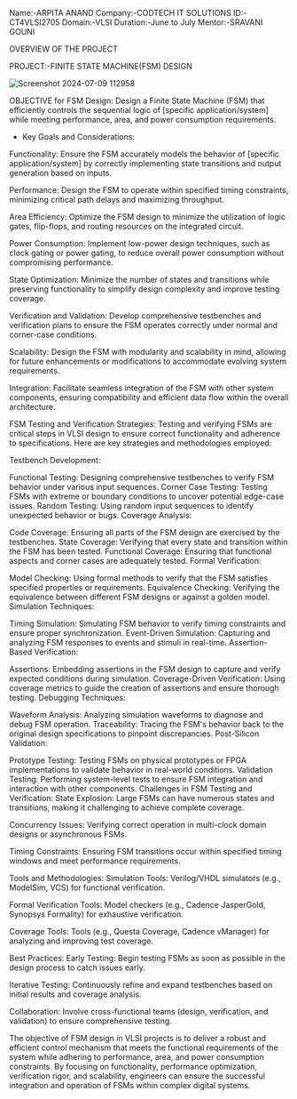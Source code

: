 Name:-ARPITA ANAND
Company:-CODTECH IT SOLUTIONS
ID:-CT4VLSI2705
Domain:-VLSI
Duration:-June to July
Mentor:-SRAVANI GOUNI

OVERVIEW OF THE PROJECT

PROJECT:-FINITE STATE MACHINE(FSM) DESIGN

![Screenshot 2024-07-09 112958](https://github.com/arpita1821/CODTECH-TASK1/assets/153187045/a1c9b54c-1351-4f9f-840e-f921d7b79a00)


OBJECTIVE for FSM Design: Design a Finite State Machine (FSM) that efficiently controls the sequential logic of [specific application/system] while meeting performance, area, and power consumption requirements.

* Key Goals and Considerations:

Functionality: Ensure the FSM accurately models the behavior of [specific application/system] by correctly implementing state transitions and output generation based on inputs.

Performance: Design the FSM to operate within specified timing constraints, minimizing critical path delays and maximizing throughput.

Area Efficiency: Optimize the FSM design to minimize the utilization of logic gates, flip-flops, and routing resources on the integrated circuit.

Power Consumption: Implement low-power design techniques, such as clock gating or power gating, to reduce overall power consumption without compromising performance.

State Optimization: Minimize the number of states and transitions while preserving functionality to simplify design complexity and improve testing coverage.

Verification and Validation: Develop comprehensive testbenches and verification plans to ensure the FSM operates correctly under normal and corner-case conditions.

Scalability: Design the FSM with modularity and scalability in mind, allowing for future enhancements or modifications to accommodate evolving system requirements.

Integration: Facilitate seamless integration of the FSM with other system components, ensuring compatibility and efficient data flow within the overall architecture.

FSM Testing and Verification Strategies:
Testing and verifying FSMs are critical steps in VLSI design to ensure correct functionality and adherence to specifications. Here are key strategies and methodologies employed:

Testbench Development:

Functional Testing: Designing comprehensive testbenches to verify FSM behavior under various input sequences.
Corner Case Testing: Testing FSMs with extreme or boundary conditions to uncover potential edge-case issues.
Random Testing: Using random input sequences to identify unexpected behavior or bugs.
Coverage Analysis:

Code Coverage: Ensuring all parts of the FSM design are exercised by the testbenches.
State Coverage: Verifying that every state and transition within the FSM has been tested.
Functional Coverage: Ensuring that functional aspects and corner cases are adequately tested.
Formal Verification:

Model Checking: Using formal methods to verify that the FSM satisfies specified properties or requirements.
Equivalence Checking: Verifying the equivalence between different FSM designs or against a golden model.
Simulation Techniques:

Timing Simulation: Simulating FSM behavior to verify timing constraints and ensure proper synchronization.
Event-Driven Simulation: Capturing and analyzing FSM responses to events and stimuli in real-time.
Assertion-Based Verification:

Assertions: Embedding assertions in the FSM design to capture and verify expected conditions during simulation.
Coverage-Driven Verification: Using coverage metrics to guide the creation of assertions and ensure thorough testing.
Debugging Techniques:

Waveform Analysis: Analyzing simulation waveforms to diagnose and debug FSM operation.
Traceability: Tracing the FSM's behavior back to the original design specifications to pinpoint discrepancies.
Post-Silicon Validation:

Prototype Testing: Testing FSMs on physical prototypes or FPGA implementations to validate behavior in real-world conditions.
Validation Testing: Performing system-level tests to ensure FSM integration and interaction with other components.
Challenges in FSM Testing and Verification:
State Explosion: Large FSMs can have numerous states and transitions, making it challenging to achieve complete coverage.

Concurrency Issues: Verifying correct operation in multi-clock domain designs or asynchronous FSMs.

Timing Constraints: Ensuring FSM transitions occur within specified timing windows and meet performance requirements.

Tools and Methodologies:
Simulation Tools: Verilog/VHDL simulators (e.g., ModelSim, VCS) for functional verification.

Formal Verification Tools: Model checkers (e.g., Cadence JasperGold, Synopsys Formality) for exhaustive verification.

Coverage Tools: Tools (e.g., Questa Coverage, Cadence vManager) for analyzing and improving test coverage.

Best Practices:
Early Testing: Begin testing FSMs as soon as possible in the design process to catch issues early.

Iterative Testing: Continuously refine and expand testbenches based on initial results and coverage analysis.

Collaboration: Involve cross-functional teams (design, verification, and validation) to ensure comprehensive testing.

The objective of FSM design in VLSI projects is to deliver a robust and efficient control mechanism that meets the functional requirements of the system while adhering to performance, area, and power consumption constraints. By focusing on functionality, performance optimization, verification rigor, and scalability, engineers can ensure the successful integration and operation of FSMs within complex digital systems.
